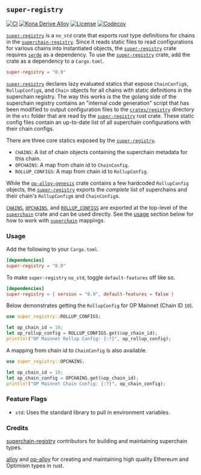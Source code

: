 ## `super-registry`

<a href="https://github.com/anton-rs/super/actions/workflows/rust_ci.yaml"><img src="https://github.com/anton-rs/super/actions/workflows/rust_ci.yaml/badge.svg?label=ci" alt="CI"></a>
<a href="https://crates.io/crates/super-registry"><img src="https://img.shields.io/crates/v/super-derive.svg?label=super-registry&labelColor=2a2f35" alt="Kona Derive Alloy"></a>
<a href="https://github.com/anton-rs/super/blob/main/LICENSE.md"><img src="https://img.shields.io/badge/License-MIT-d1d1f6.svg?label=license&labelColor=2a2f35" alt="License"></a>
<a href="https://img.shields.io/codecov/c/github/anton-rs/super"><img src="https://img.shields.io/codecov/c/github/anton-rs/super" alt="Codecov"></a>


[`super-registry`][sc] is a `no_std` crate that exports rust type definitions for chains
in the [`superchain-registry`][osr]. Since it reads static files to read configurations for
various chains into instantiated objects, the [`super-registry`][sc] crate requires
[`serde`][serde] as a dependency. To use the [`super-registry`][sc] crate, add the crate
as a dependency to a `Cargo.toml`.

```toml
super-registry = "0.9"
```

[`super-registry`][sc] declares lazy evaluated statics that expose `ChainConfig`s, `RollupConfig`s,
and `Chain` objects for all chains with static definitions in the superchain registry. The way this works
is the the golang side of the superchain registry contains an "internal code generation" script that has
been modified to output configuration files to the [`crates/registry`][s] directory in the
`etc` folder that are read by the [`super-registry`][sc] rust crate. These static config files
contain an up-to-date list of all superchain configurations with their chain configs.

There are three core statics exposed by the [`super-registry`][sc].
- `CHAINS`: A list of chain objects containing the superchain metadata for this chain.
- `OPCHAINS`: A map from chain id to `ChainConfig`.
- `ROLLUP_CONFIGS`: A map from chain id to `RollupConfig`.

While the [`op-alloy-genesis`][oag] crate contains a few hardcoded `RollupConfig` objects, the
[`super-registry`][sc] exports the _complete_ list of superchains and their chain's `RollupConfig`s
and `ChainConfig`s.

[`CHAINS`][chains], [`OPCHAINS`][opchains], and [`ROLLUP_CONFIGS`][rollups] are exported at the top-level
of the [`superchain`][sc] crate and can be used directly. See the [usage](#usage) section
below for how to work with [`superchain`][sc] mappings.


### Usage

Add the following to your `Cargo.toml`.

```toml
[dependencies]
super-registry = "0.9"
```

To make `super-registry` `no_std`, toggle `default-features` off like so.

```toml
[dependencies]
super-registry = { version = "0.9", default-features = false }
```

Below demonstrates getting the `RollupConfig` for OP Mainnet (Chain ID `10`).

```rust
use super_registry::ROLLUP_CONFIGS;

let op_chain_id = 10;
let op_rollup_config = ROLLUP_CONFIGS.get(&op_chain_id);
println!("OP Mainnet Rollup Config: {:?}", op_rollup_config);
```

A mapping from chain id to `ChainConfig` is also available.

```rust
use super_registry::OPCHAINS;

let op_chain_id = 10;
let op_chain_config = OPCHAINS.get(&op_chain_id);
println!("OP Mainnet Chain Config: {:?}", op_chain_config);
```


### Feature Flags

- `std`: Uses the standard library to pull in environment variables.


### Credits

[superchain-registry][osr] contributors for building and maintaining superchain types.

[alloy] and [op-alloy] for creating and maintaining high quality Ethereum and Optimism types in rust.


<!-- Hyperlinks -->

[serde]: https://crates.io/crates/serde
[alloy]: https://github.com/alloy-rs/alloy
[op-alloy]: https://github.com/alloy-rs/op-alloy
[super]: https://github.com/anton-rs/super
[op-superchain]: https://docs.optimism.io/stack/explainer
[osr]: https://github.com/ethereum-optimism/superchain-registry

[s]: ./crates/registry
[sc]: https://crates.io/crates/super-registry

[oag]: https://crates.io/crates/op-alloy-genesis
[chains]: https://docs.rs/superchain-registry/latest/superchain/struct.CHAINS.html
[opchains]: https://docs.rs/superchain-registry/latest/superchain/struct.OPCHAINS.html
[rollups]: https://docs.rs/superchain-registry/latest/superchain/struct.ROLLUP_CONFIGS.html
